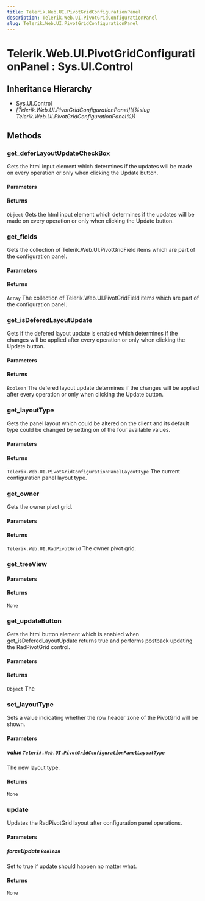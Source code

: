 ```yaml
---
title: Telerik.Web.UI.PivotGridConfigurationPanel
description: Telerik.Web.UI.PivotGridConfigurationPanel
slug: Telerik.Web.UI.PivotGridConfigurationPanel
---
```


# Telerik.Web.UI.PivotGridConfigurationPanel : Sys.UI.Control 

## Inheritance Hierarchy

* Sys.UI.Control
* *[Telerik.Web.UI.PivotGridConfigurationPanel]({%slug Telerik.Web.UI.PivotGridConfigurationPanel%})*


## Methods

###  get_deferLayoutUpdateCheckBox

Gets the html input element which determines if the updates will be made on every operation or only when clicking the Update button.

#### Parameters

#### Returns

`Object` Gets the html input element which determines if the updates will be made on every operation or only when clicking the Update button.

### get_fields

Gets the collection of Telerik.Web.UI.PivotGridField items which are part of the configuration panel.

#### Parameters

#### Returns

`Array`  The collection of Telerik.Web.UI.PivotGridField items which are part of the configuration panel. 

### get_isDeferedLayoutUpdate

Gets if the defered layout update is enabled which determines if the changes will be applied after every operation or only when clicking the Update button.

#### Parameters

#### Returns

`Boolean` The defered layout update determines if the changes will be applied after every operation or only when clicking the Update button.

### get_layoutType

Gets the panel layout which could be altered on the client and its default type could be changed by setting on of the four available values.

#### Parameters

#### Returns

`Telerik.Web.UI.PivotGridConfigurationPanelLayoutType`  The current configuration panel layout type. 

### get_owner

Gets the owner pivot grid.

#### Parameters

#### Returns

`Telerik.Web.UI.RadPivotGrid` The owner pivot grid.

### get_treeView

#### Parameters

#### Returns

`None` 

### get_updateButton

Gets the html button element which is enabled when get_isDeferedLayoutUpdate returns true and performs postback updating the RadPivotGrid control.

#### Parameters

#### Returns

`Object` The 

### set_layoutType

Sets a value indicating whether the row header zone of the PivotGrid will be shown.

#### Parameters

##### value `Telerik.Web.UI.PivotGridConfigurationPanelLayoutType`

 The new layout type. 

#### Returns

`None` 

### update

Updates the RadPivotGrid layout after configuration panel operations.

#### Parameters

##### forceUpdate `Boolean`

 Set to true if update should happen no matter what.

#### Returns

`None` 



